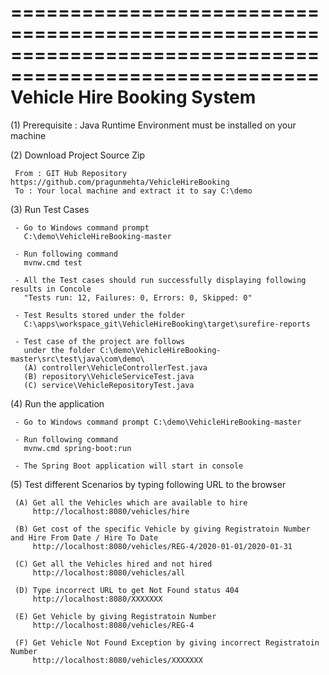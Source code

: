 ========================================================================================================
Vehicle Hire Booking System
========================================================================================================
 
 (1) Prerequisite : Java Runtime Environment must be installed on your machine
 
 (2) Download Project Source Zip 
 
     From : GIT Hub Repository https://github.com/pragunmehta/VehicleHireBooking 
	 To : Your local machine and extract it to say C:\demo
 
 (3) Run Test Cases
 
     - Go to Windows command prompt
	   C:\demo\VehicleHireBooking-master
	 
     - Run following command 
	   mvnw.cmd test
	   
	 - All the Test cases should run successfully displaying following results in Concole
	   "Tests run: 12, Failures: 0, Errors: 0, Skipped: 0"
	   
     - Test Results stored under the folder 
	   C:\apps\workspace_git\VehicleHireBooking\target\surefire-reports
	   
	 - Test case of the project are follows 
	   under the folder C:\demo\VehicleHireBooking-master\src\test\java\com\demo\
	   (A) controller\VehicleControllerTest.java
	   (B) repository\VehicleServiceTest.java
	   (C) service\VehicleRepositoryTest.java
	   
 (4) Run the application 
 
     - Go to Windows command prompt C:\demo\VehicleHireBooking-master
	 
     - Run following command 
	   mvnw.cmd spring-boot:run
	   
     - The Spring Boot application will start in console

 (5) Test different Scenarios by typing following URL to the browser
 
  	 (A) Get all the Vehicles which are available to hire
         http://localhost:8080/vehicles/hire
		 
	 (B) Get cost of the specific Vehicle by giving Registratoin Number and Hire From Date / Hire To Date
         http://localhost:8080/vehicles/REG-4/2020-01-01/2020-01-31
		 
     (C) Get all the Vehicles hired and not hired
         http://localhost:8080/vehicles/all
		 
	 (D) Type incorrect URL to get Not Found status 404 
	     http://localhost:8080/XXXXXXX
		 
	 (E) Get Vehicle by giving Registratoin Number
         http://localhost:8080/vehicles/REG-4
		 
	 (F) Get Vehicle Not Found Exception by giving incorrect Registratoin Number
	     http://localhost:8080/vehicles/XXXXXXX
		 

